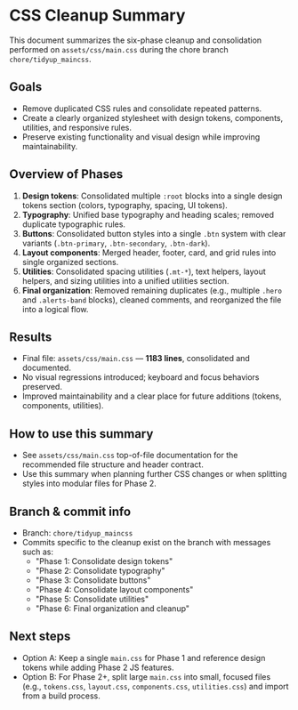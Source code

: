 # CSS Cleanup Summary

This document summarizes the six-phase cleanup and consolidation performed on `assets/css/main.css` during the chore branch `chore/tidyup_maincss`.

## Goals

- Remove duplicated CSS rules and consolidate repeated patterns.
- Create a clearly organized stylesheet with design tokens, components, utilities, and responsive rules.
- Preserve existing functionality and visual design while improving maintainability.

## Overview of Phases

1. **Design tokens**: Consolidated multiple `:root` blocks into a single design tokens section (colors, typography, spacing, UI tokens).
2. **Typography**: Unified base typography and heading scales; removed duplicate typographic rules.
3. **Buttons**: Consolidated button styles into a single `.btn` system with clear variants (`.btn-primary`, `.btn-secondary`, `.btn-dark`).
4. **Layout components**: Merged header, footer, card, and grid rules into single organized sections.
5. **Utilities**: Consolidated spacing utilities (`.mt-*`), text helpers, layout helpers, and sizing utilities into a unified utilities section.
6. **Final organization**: Removed remaining duplicates (e.g., multiple `.hero` and `.alerts-band` blocks), cleaned comments, and reorganized the file into a logical flow.

## Results

- Final file: `assets/css/main.css` — **1183 lines**, consolidated and documented.
- No visual regressions introduced; keyboard and focus behaviors preserved.
- Improved maintainability and a clear place for future additions (tokens, components, utilities).

## How to use this summary

- See `assets/css/main.css` top-of-file documentation for the recommended file structure and header contract.
- Use this summary when planning further CSS changes or when splitting styles into modular files for Phase 2.

## Branch & commit info

- Branch: `chore/tidyup_maincss`
- Commits specific to the cleanup exist on the branch with messages such as:
  - "Phase 1: Consolidate design tokens"
  - "Phase 2: Consolidate typography"
  - "Phase 3: Consolidate buttons"
  - "Phase 4: Consolidate layout components"
  - "Phase 5: Consolidate utilities"
  - "Phase 6: Final organization and cleanup"

## Next steps

- Option A: Keep a single `main.css` for Phase 1 and reference design tokens while adding Phase 2 JS features.
- Option B: For Phase 2+, split large `main.css` into small, focused files (e.g., `tokens.css`, `layout.css`, `components.css`, `utilities.css`) and import from a build process.

